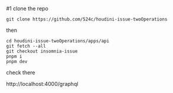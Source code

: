 #1 clone the repo

```
git clone https://github.com/524c/houdini-issue-twoOperations
```

then

```
cd houdini-issue-twoOperations/apps/api
git fetch --all
git checkout insomnia-issue
pnpm i
pnpm dev
```

check there

http://localhost:4000/graphql
